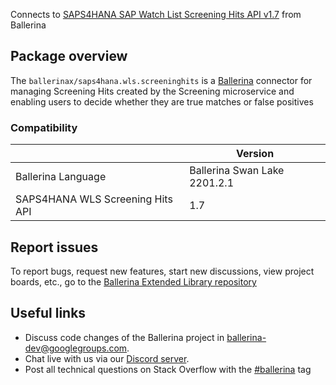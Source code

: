 Connects to [SAPS4HANA SAP Watch List Screening Hits API v1.7](https://api.sap.com/api/ScreeningHits/resource) from Ballerina

## Package overview
The `ballerinax/saps4hana.wls.screeninghits` is a [Ballerina](https://ballerina.io/) connector for managing Screening Hits created by the Screening microservice and enabling users to decide whether they are true matches or false positives

### Compatibility
|                                   | Version                      |
|-----------------------------------|------------------------------|
| Ballerina Language                | Ballerina Swan Lake 2201.2.1 |
| SAPS4HANA WLS Screening Hits API  | 1.7                          |
 
## Report issues
To report bugs, request new features, start new discussions, view project boards, etc., go to the [Ballerina Extended Library repository](https://github.com/ballerina-platform/ballerina-extended-library)

## Useful links
- Discuss code changes of the Ballerina project in [ballerina-dev@googlegroups.com](mailto:ballerina-dev@googlegroups.com).
- Chat live with us via our [Discord server](https://discord.gg/ballerinalang).
- Post all technical questions on Stack Overflow with the [#ballerina](https://stackoverflow.com/questions/tagged/ballerina) tag
